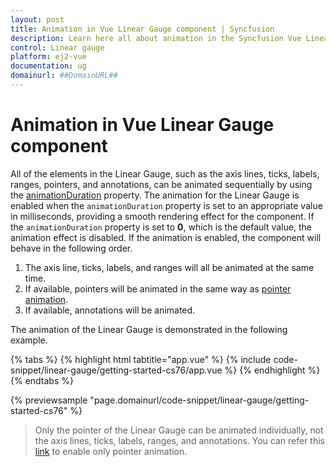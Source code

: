 ```yaml
---
layout: post
title: Animation in Vue Linear Gauge component | Syncfusion
description: Learn here all about animation in the Syncfusion Vue Linear Gauge component of Syncfusion Essential JS 2 and more.
control: Linear gauge 
platform: ej2-vue
documentation: ug
domainurl: ##DomainURL##
---
```


# Animation in Vue Linear Gauge component

All of the elements in the Linear Gauge, such as the axis lines, ticks, labels, ranges, pointers, and annotations, can be animated sequentially by using the [animationDuration](https://ej2.syncfusion.com/vue/documentation/api/linear-gauge#animationduration) property. The animation for the Linear Gauge is enabled when the `animationDuration` property is set to an appropriate value in milliseconds, providing a smooth rendering effect for the component. If the `animationDuration` property is set to **0**, which is the default value, the animation effect is disabled. If the animation is enabled, the component will behave in the following order.

1. The axis line, ticks, labels, and ranges will all be animated at the same time.
2. If available, pointers will be animated in the same way as [pointer animation](https://ej2.syncfusion.com/vue/documentation/linear-gauge/pointers#pointer-animation).
3. If available, annotations will be animated.

The animation of the Linear Gauge is demonstrated in the following example.

{% tabs %}
{% highlight html tabtitle="app.vue" %}
{% include code-snippet/linear-gauge/getting-started-cs76/app.vue %}
{% endhighlight %}
{% endtabs %}
        
{% previewsample "page.domainurl/code-snippet/linear-gauge/getting-started-cs76" %}

> Only the pointer of the Linear Gauge can be animated individually, not the axis lines, ticks, labels, ranges, and annotations. You can refer this [link](https://ej2.syncfusion.com/vue/documentation/linear-gauge/pointers#pointer-animation) to enable only pointer animation.
